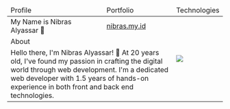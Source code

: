 <table>
    <thead>
        <tr>
            <td>Profile</td>
            <td>Portfolio</td>
            <td>Technologies</td>
        </tr>
    </thead>
    <tbody>
        <tr>
            <td>My Name is Nibras Alyassar 👋</td>
            <td>
                <a href="https://nibras.my.id/">nibras.my.id</a>
            </td>
            <td rowspan="3">
                <img align="left" src="https://skillicons.dev/icons?i=laravel,go,react,nodejs,express,mongodb,php,tailwind,javascript,git,github,mysql,flask&perline=5" />
            </td>
        </tr>
        <tr>
          <td colspan="2">About</td>
        </tr>
        <tr>
            <td colspan="2"> 
                Hello there, I'm Nibras Alyassar! 👋 At 20 years old, I've found my passion in crafting the digital world through web development. I'm a dedicated web developer with 1.5 years of hands-on experience in both front and back end technologies.
            </td>
        </tr>  
    </tbody>
</table>
